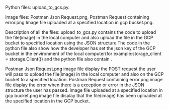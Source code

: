 Python files: upload_to_gcs.py. 

Image files: Postman Json Request.png, Postman Request containing error.png Image file uploaded at a specified location in gcp bucket.png.

Description of all the files: upload_to_gcs.py contains the code to upload the file(image) in the local computer and also upload the file in the GCP bucket to specified location using the JSON structure.The code in the python file also show how the developer has set the json key of the GCP bucket in the environment of the local computer(for example:storage_client = storage.Client()) and the python file also contain .

Postman Json Request.png image file display the POST request the user will pass to upload the file(image) in the local computer and also on the GCP bucket to a specified location. Postman Request containing error.png image file display the error when there is a exception or error in the JSON structure the user has passed. Image file uploaded at a specified location in gcp bucket.png image file display that the file(image) has been uploaded at the specified location in the GCP bucket.
